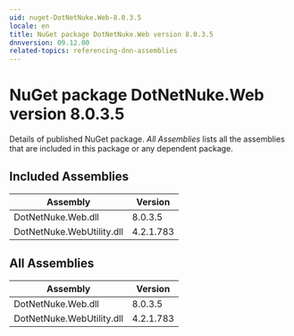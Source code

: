 ```yaml
---
uid: nuget-DotNetNuke.Web-8.0.3.5
locale: en
title: NuGet package DotNetNuke.Web version 8.0.3.5
dnnversion: 09.12.00
related-topics: referencing-dnn-assemblies
---
```


# NuGet package DotNetNuke.Web version 8.0.3.5
Details of published NuGet package.
*All Assemblies* lists all the assemblies that are included in this package or any dependent package.

## Included Assemblies

|Assembly|Version|
|---|---|
|DotNetNuke.Web.dll|8.0.3.5|
|DotNetNuke.WebUtility.dll|4.2.1.783|

## All Assemblies

|Assembly|Version|
|---|---|
|DotNetNuke.Web.dll|8.0.3.5|
|DotNetNuke.WebUtility.dll|4.2.1.783|

